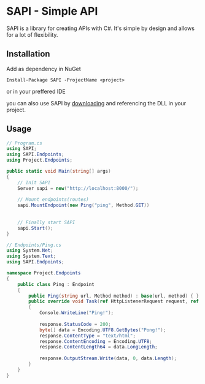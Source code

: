# SAPI - Simple API
SAPI is a library for creating APIs with C#. It's simple by design and allows for a lot of flexibility.

## Installation
Add as dependency in NuGet
```shell
Install-Package SAPI -ProjectName <project>
```
or in your preffered IDE

you can also use SAPI by [downloading](https://github.com/Maciejowski2006/SAPI/releases) and referencing the DLL in your project.

## Usage

```csharp
// Program.cs
using SAPI;
using SAPI.Endpoints;
using Project.Endpoints;

public static void Main(string[] args)
{
    // Init SAPI
    Server sapi = new("http://localhost:8000/");
    
    // Mount endpoints(routes)
    sapi.MountEndpoint(new Ping("ping", Method.GET))
    
    
    // Finally start SAPI
    sapi.Start();
}
```
```csharp
// Endpoints/Ping.cs
using System.Net;
using System.Text;
using SAPI.Endpoints;

namespace Project.Endpoints
{
    public class Ping : Endpoint
    {
        public Ping(string url, Method method) : base(url, method) { }
        public override void Task(ref HttpListenerRequest request, ref HttpListenerResponse response)
        {
            Console.WriteLine("Ping!");
            
            response.StatusCode = 200;
            byte[] data = Encoding.UTF8.GetBytes("Pong!");
            response.ContentType = "text/html";
            response.ContentEncoding = Encoding.UTF8;
            response.ContentLength64 = data.LongLength;
            
            response.OutputStream.Write(data, 0, data.Length);
        }
    }
}
```